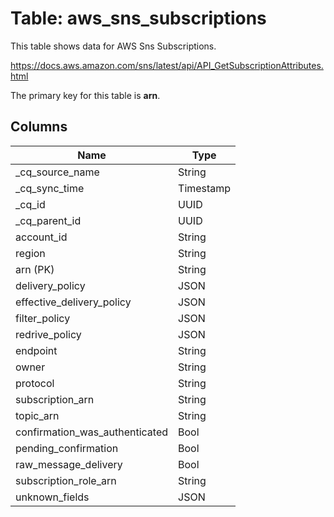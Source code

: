 # Table: aws_sns_subscriptions

This table shows data for AWS Sns Subscriptions.

https://docs.aws.amazon.com/sns/latest/api/API_GetSubscriptionAttributes.html

The primary key for this table is **arn**.

## Columns

| Name          | Type          |
| ------------- | ------------- |
|_cq_source_name|String|
|_cq_sync_time|Timestamp|
|_cq_id|UUID|
|_cq_parent_id|UUID|
|account_id|String|
|region|String|
|arn (PK)|String|
|delivery_policy|JSON|
|effective_delivery_policy|JSON|
|filter_policy|JSON|
|redrive_policy|JSON|
|endpoint|String|
|owner|String|
|protocol|String|
|subscription_arn|String|
|topic_arn|String|
|confirmation_was_authenticated|Bool|
|pending_confirmation|Bool|
|raw_message_delivery|Bool|
|subscription_role_arn|String|
|unknown_fields|JSON|
